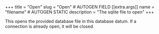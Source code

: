 +++
title = "Open"
slug = "Open" # AUTOGEN FIELD
[[extra.args]]
name = "filename" # AUTOGEN STATIC
description = "The sqlite file to open"
+++

This opens the provided database file in this database datum. If a connection is already open, it will be closed.
